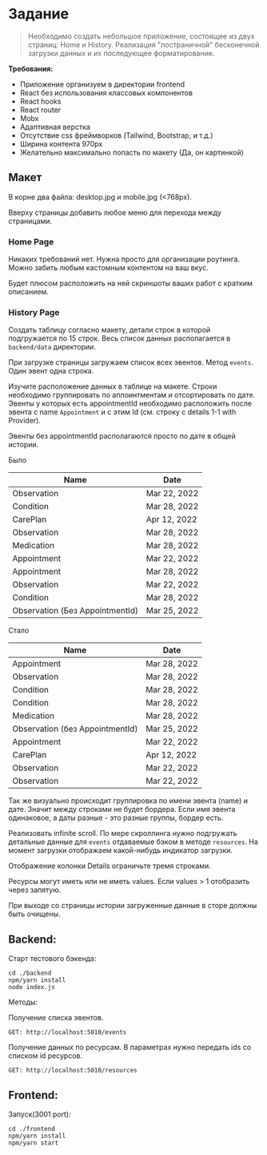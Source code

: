 # Задание

> Необходимо создать небольшое приложение, состоящее из двух страниц: Home и History. Реализация "постраничной" бесконечной загрузки данных и их последующее форматирование.

**Требования:**

- Приложение организуем в директории frontend
- React без использования классовых компонентов
- React hooks
- React router
- Mobx
- Адаптивная верстка
- Отсутствие css фреймворков (Tailwind, Bootstrap, и т.д.)
- Ширина контента 970px
- Желательно максимально попасть по макету (Да, он картинкой)

## Макет

В корне два файла: desktop.jpg и mobile.jpg (<768px).

Вверху страницы добавить любое меню для перехода между страницами.

### Home Page

Никаких требований нет. Нужна просто для организации роутинга. Можно забить любым кастомным контентом на ваш вкус.

Будет плюсом расположить на ней скриншоты ваших работ с кратким описанием.

### History Page

Создать таблицу согласно макету, детали строк в которой подгружается по 15 строк. Весь список данных располагается в `backend/data` директории.

При загрузке страницы загружаем список всех эвентов. Метод `events`. Один эвент одна строка.

Изучите расположение данных в таблице на макете. Строки необходимо группировать по аппоинтментам и отсортировать по дате. Эвенты у которых есть appointmentId необходимо расположить после эвента с name `Appointment` и с этим Id (см. строку с details 1-1 with Provider).

Эвенты без appointmentId располагаются просто по дате в общей истории.

Было

| Name                              | Date           |
|-------------	                    |--------------	 |
| Observation                       | Mar 22, 2022   |
| Condition                         | Mar 28, 2022   |
| CarePlan                          | Apr 12, 2022   |
| Observation                       | Mar 28, 2022   |
| Medication                        | Mar 28, 2022   |
| Appointment                       | Mar 22, 2022   |
| Appointment                       | Mar 28, 2022   |
| Observation                       | Mar 22, 2022   |
| Condition                         | Mar 28, 2022   |
| Observation (Без AppointmentId)   | Mar 25, 2022   |

Стало

| Name                              | Date           |
|-------------	                    |--------------	 |
| Appointment                       | Mar 28, 2022   |
| Observation                       | Mar 28, 2022   |
| Condition                         | Mar 28, 2022   |
| Condition                         | Mar 28, 2022   |
| Medication                        | Mar 28, 2022   |
| Observation (без AppointmentId)   | Mar 25, 2022   |
| Appointment                       | Mar 22, 2022   |
| CarePlan                          | Apr 12, 2022   |
| Observation                       | Mar 22, 2022   |
| Observation                       | Mar 22, 2022   |

Так же визуально происходит группировка по имени эвента (name) и дате. Значит между строками не будет бордера. Если имя эвента одинаковое, а даты разные - это разные группы, бордер есть.

Реализовать infinite scroll. По мере скроллинга нужно подгружать детальные данные для `events` отдаваемые бэком в методе `resources`. На момент загрузки отображаем какой-нибудь индикатор загрузки.

Отображение колонки Details ограничьте тремя строками.

Ресурсы могут иметь или не иметь values. Если values > 1 отобразить через запятую.

При выходе со страницы истории загруженные данные в сторе должны быть очищены.

## Backend:

Старт тестового бэкенда:

```
cd ./backend
npm/yarn install
node index.js
```

Методы:

Получение списка эвентов.

```
GET: http://localhost:5010/events
```

Получение данных по ресурсам. В параметрах нужно передать ids со списком id ресурсов.

```
GET: http://localhost:5010/resources
```

## Frontend:

Запуск(3001 port):
```
cd ./frontend
npm/yarn install
npm/yarn start
```
